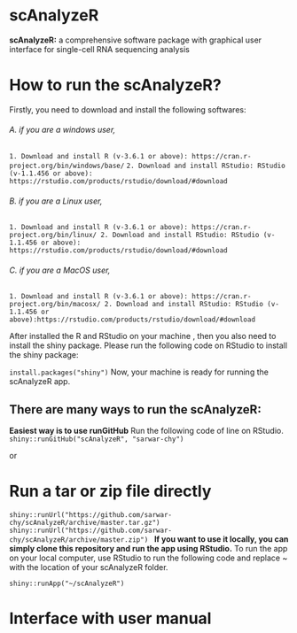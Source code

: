 #                                                              scAnalyzeR
**scAnalyzeR:** a comprehensive software package with graphical user interface for single-cell RNA sequencing analysis

# How to run the scAnalyzeR?
Firstly, you need to download and install the following softwares:
###### A. if you are a windows user,
`1. Download and install R (v-3.6.1 or above): https://cran.r-project.org/bin/windows/base/`
`2. Download and install RStudio: RStudio (v-1.1.456 or above): https://rstudio.com/products/rstudio/download/#download `
###### B. if you are a Linux user,
`1. Download and install R (v-3.6.1 or above): https://cran.r-project.org/bin/linux/
2. Download and install RStudio: RStudio (v-1.1.456 or above): https://rstudio.com/products/rstudio/download/#download`
###### C. if you are a MacOS user,
`1. Download and install R (v-3.6.1 or above): https://cran.r-project.org/bin/macosx/
2. Download and install RStudio: RStudio (v-1.1.456 or above):https://rstudio.com/products/rstudio/download/#download`

After installed the R and RStudio on your machine , then you also need to install the shiny package. 
Please run the following code on RStudio to install the shiny package:

`install.packages("shiny")`
Now, your machine is ready for running the scAnalyzeR app.

## There are many ways to run the scAnalyzeR:
**Easiest way is to use runGitHub**
Run the following code of line on RStudio.
`shiny::runGitHub("scAnalyzeR", "sarwar-chy")`

or 
# Run a tar or zip file directly
`shiny::runUrl("https://github.com/sarwar-chy/scAnalyzeR/archive/master.tar.gz")
shiny::runUrl("https://github.com/sarwar-chy/scAnalyzeR/archive/master.zip")
`
**If you want to use it locally, you can simply clone this repository and run the app using RStudio.**
To run the app on your local computer, use RStudio to run the following code and replace ~ with the location of your scAnalyzeR folder.

`shiny::runApp("~/scAnalyzeR")`

# Interface with user manual






